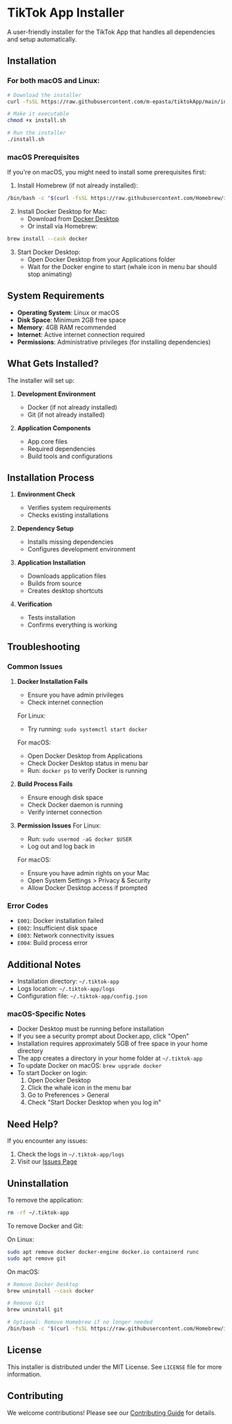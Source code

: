 # TikTok App Installer

A user-friendly installer for the TikTok App that handles all dependencies and setup automatically.

## Installation

### For both macOS and Linux:

```bash
# Download the installer
curl -fsSL https://raw.githubusercontent.com/m-epasta/tiktokApp/main/install.sh -o install.sh

# Make it executable
chmod +x install.sh

# Run the installer
./install.sh
```

### macOS Prerequisites

If you're on macOS, you might need to install some prerequisites first:

1. Install Homebrew (if not already installed):
```bash
/bin/bash -c "$(curl -fsSL https://raw.githubusercontent.com/Homebrew/install/HEAD/install.sh)"
```

2. Install Docker Desktop for Mac:
   - Download from [Docker Desktop](https://www.docker.com/products/docker-desktop)
   - Or install via Homebrew:
```bash
brew install --cask docker
```

3. Start Docker Desktop:
   - Open Docker Desktop from your Applications folder
   - Wait for the Docker engine to start (whale icon in menu bar should stop animating)

## System Requirements

- **Operating System**: Linux or macOS
- **Disk Space**: Minimum 2GB free space
- **Memory**: 4GB RAM recommended
- **Internet**: Active internet connection required
- **Permissions**: Administrative privileges (for installing dependencies)

## What Gets Installed?

The installer will set up:

1. **Development Environment**
   - Docker (if not already installed)
   - Git (if not already installed)

2. **Application Components**
   - App core files
   - Required dependencies
   - Build tools and configurations

## Installation Process

1. **Environment Check**
   - Verifies system requirements
   - Checks existing installations

2. **Dependency Setup**
   - Installs missing dependencies
   - Configures development environment

3. **Application Installation**
   - Downloads application files
   - Builds from source
   - Creates desktop shortcuts

4. **Verification**
   - Tests installation
   - Confirms everything is working

## Troubleshooting

### Common Issues

1. **Docker Installation Fails**
   - Ensure you have admin privileges
   - Check internet connection
   
   For Linux:
   - Try running: `sudo systemctl start docker`
   
   For macOS:
   - Open Docker Desktop from Applications
   - Check Docker Desktop status in menu bar
   - Run: `docker ps` to verify Docker is running

2. **Build Process Fails**
   - Ensure enough disk space
   - Check Docker daemon is running
   - Verify internet connection

3. **Permission Issues**
   For Linux:
   - Run: `sudo usermod -aG docker $USER`
   - Log out and log back in
   
   For macOS:
   - Ensure you have admin rights on your Mac
   - Open System Settings > Privacy & Security
   - Allow Docker Desktop access if prompted

### Error Codes

- `E001`: Docker installation failed
- `E002`: Insufficient disk space
- `E003`: Network connectivity issues
- `E004`: Build process error

## Additional Notes

- Installation directory: `~/.tiktok-app`
- Logs location: `~/.tiktok-app/logs`
- Configuration file: `~/.tiktok-app/config.json`

### macOS-Specific Notes

- Docker Desktop must be running before installation
- If you see a security prompt about Docker.app, click "Open"
- Installation requires approximately 5GB of free space in your home directory
- The app creates a directory in your home folder at `~/.tiktok-app`
- To update Docker on macOS: `brew upgrade docker`
- To start Docker on login:
  1. Open Docker Desktop
  2. Click the whale icon in the menu bar
  3. Go to Preferences > General
  4. Check "Start Docker Desktop when you log in"

## Need Help?

If you encounter any issues:

1. Check the logs in `~/.tiktok-app/logs`
2. Visit our [Issues Page](https://github.com/m-epasta/tiktokApp/issues)

## Uninstallation

To remove the application:

```bash
rm -rf ~/.tiktok-app
```

To remove Docker and Git:

On Linux:
```bash
sudo apt remove docker docker-engine docker.io containerd runc
sudo apt remove git
```

On macOS:
```bash
# Remove Docker Desktop
brew uninstall --cask docker

# Remove Git
brew uninstall git

# Optional: Remove Homebrew if no longer needed
/bin/bash -c "$(curl -fsSL https://raw.githubusercontent.com/Homebrew/install/HEAD/uninstall.sh)"
```

## License

This installer is distributed under the MIT License. See `LICENSE` file for more information.

## Contributing

We welcome contributions! Please see our [Contributing Guide](CONTRIBUTING.md) for details.
